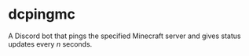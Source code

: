 # dcpingmc
A Discord bot that pings the specified Minecraft server and gives status updates every *n* seconds.
